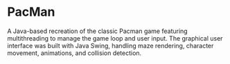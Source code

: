# PacMan
A Java-based recreation of the classic Pacman game featuring multithreading to manage the game loop and user input. The graphical user interface was built with Java Swing, handling maze rendering, character movement, animations, and collision detection.

